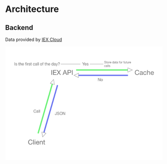 # Architecture

## Backend
Data provided by [IEX Cloud](https://iexcloud.io)     

![alt text](repo-assets/architecture.jpg)